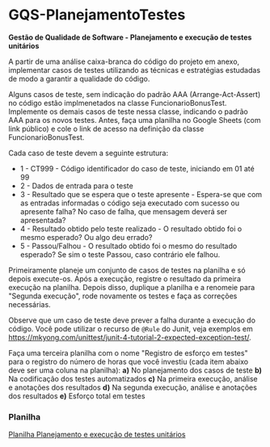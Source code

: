 # GQS-PlanejamentoTestes
**Gestão de Qualidade de Software - Planejamento e execução de testes unitários**

A partir de uma análise caixa-branca do código do projeto em  anexo, implementar casos de testes utilizando as técnicas e estratégias  estudadas de modo a garantir a qualidade do código.

Alguns  casos de teste, sem indicação do padrão AAA (Arrange-Act-Assert) no  código estão implmenetados na classe FuncionarioBonusTest. Implemente os demais casos de teste nessa classe, indicando o padrão AAA para os  novos testes. Antes, faça uma planilha no Google Sheets (com link  público) e cole o link de acesso na definição da classe  FuncionarioBonusTest.

Cada caso de teste devem a seguinte estrutura:

- 1 - CT999 - Código identificador do caso de teste, iniciando em 01 até 99
- 2 - Dados de entrada para o teste
- 3 - Resultado que se espera que o teste apresente - Espera-se que com as  entradas informadas o código seja executado com sucesso ou apresente  falha? No caso de falha, que mensagem deverá ser apresentada?
- 4 - Resultado obtido pelo teste realizado - O resultado obtido foi o mesmo esperado? Ou algo deu errado?
- 5 - Passou/Falhou - O resultado obtido foi o mesmo do resultado esperado? Se sim o teste Passou, caso contrário ele falhou.

Primeiramente planeje um conjunto de casos de testes na planilha e só depois  execute-os. Após a execução, registre o resultado da primeira execução  na planilha. Depois disso, duplique a planilha e a renomeie para  "Segunda execução", rode novamente os testes e faça as correções  necessárias.

Observe que um caso de teste deve prever a falha durante a execução do código. Você pode utilizar o recurso de `@Rule` do  Junit, veja exemplos em https://mkyong.com/unittest/junit-4-tutorial-2-expected-exception-test/. 

Faça uma terceira planilha com o nome "Registro de esforço em testes" para o registro do número de horas que você investiu (cada item abaixo deve  ser uma coluna na planilha):
**a)** No planejamento dos casos de teste
**b)** Na codificação dos testes automatizados
**c)** Na primeira execução, análise e anotações dos resultados
**d)** Na segunda execução, análise e anotações dos resultados
**e)** Esforço total em testes

### Planilha

[Planilha Planejamento e execução de testes unitários](https://docs.google.com/spreadsheets/d/1yLH-G5f1_ux21y_INx6CPHZpQjixZLIKWCgiNQiHBaU/edit#gid=0) 
